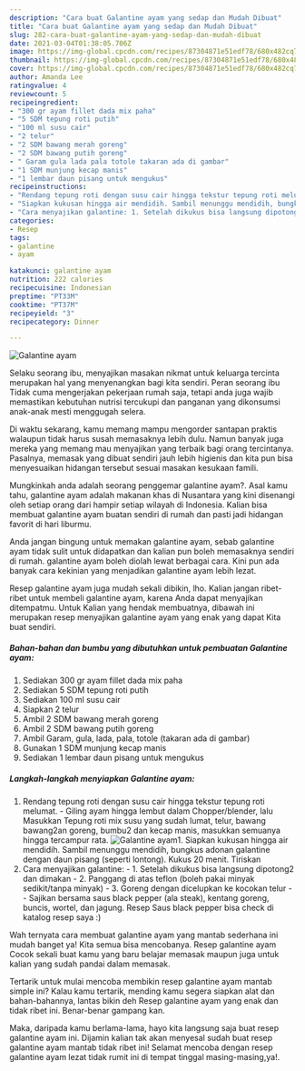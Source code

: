 ```yaml
---
description: "Cara buat Galantine ayam yang sedap dan Mudah Dibuat"
title: "Cara buat Galantine ayam yang sedap dan Mudah Dibuat"
slug: 282-cara-buat-galantine-ayam-yang-sedap-dan-mudah-dibuat
date: 2021-03-04T01:38:05.706Z
image: https://img-global.cpcdn.com/recipes/87304871e51edf78/680x482cq70/galantine-ayam-foto-resep-utama.jpg
thumbnail: https://img-global.cpcdn.com/recipes/87304871e51edf78/680x482cq70/galantine-ayam-foto-resep-utama.jpg
cover: https://img-global.cpcdn.com/recipes/87304871e51edf78/680x482cq70/galantine-ayam-foto-resep-utama.jpg
author: Amanda Lee
ratingvalue: 4
reviewcount: 5
recipeingredient:
- "300 gr ayam fillet dada mix paha"
- "5 SDM tepung roti putih"
- "100 ml susu cair"
- "2 telur"
- "2 SDM bawang merah goreng"
- "2 SDM bawang putih goreng"
- " Garam gula lada pala totole takaran ada di gambar"
- "1 SDM munjung kecap manis"
- "1 lembar daun pisang untuk mengukus"
recipeinstructions:
- "Rendang tepung roti dengan susu cair hingga tekstur tepung roti melumat. Giling ayam hingga lembut dalam Chopper/blender, lalu Masukkan Tepung roti mix susu yang sudah lumat, telur, bawang bawang2an goreng, bumbu2 dan kecap manis, masukkan semuanya hingga tercampur rata."
- "Siapkan kukusan hingga air mendidih. Sambil menunggu mendidih, bungkus adonan galantine dengan daun pisang (seperti lontong). Kukus 20 menit. Tiriskan"
- "Cara menyajikan galantine: 1. Setelah dikukus bisa langsung dipotong2 dan dimakan 2. Panggang di atas teflon (boleh pakai minyak sedikit/tanpa minyak) 3. Goreng dengan dicelupkan ke kocokan telur  Sajikan bersama saus black pepper (ala steak), kentang goreng, buncis, wortel, dan jagung. Resep Saus black pepper bisa check di katalog resep saya :)"
categories:
- Resep
tags:
- galantine
- ayam

katakunci: galantine ayam 
nutrition: 222 calories
recipecuisine: Indonesian
preptime: "PT33M"
cooktime: "PT37M"
recipeyield: "3"
recipecategory: Dinner

---
```



![Galantine ayam](https://img-global.cpcdn.com/recipes/87304871e51edf78/680x482cq70/galantine-ayam-foto-resep-utama.jpg)

Selaku seorang ibu, menyajikan masakan nikmat untuk keluarga tercinta merupakan hal yang menyenangkan bagi kita sendiri. Peran seorang ibu Tidak cuma mengerjakan pekerjaan rumah saja, tetapi anda juga wajib memastikan kebutuhan nutrisi tercukupi dan panganan yang dikonsumsi anak-anak mesti menggugah selera.

Di waktu  sekarang, kamu memang mampu mengorder santapan praktis walaupun tidak harus susah memasaknya lebih dulu. Namun banyak juga mereka yang memang mau menyajikan yang terbaik bagi orang tercintanya. Pasalnya, memasak yang dibuat sendiri jauh lebih higienis dan kita pun bisa menyesuaikan hidangan tersebut sesuai masakan kesukaan famili. 



Mungkinkah anda adalah seorang penggemar galantine ayam?. Asal kamu tahu, galantine ayam adalah makanan khas di Nusantara yang kini disenangi oleh setiap orang dari hampir setiap wilayah di Indonesia. Kalian bisa membuat galantine ayam buatan sendiri di rumah dan pasti jadi hidangan favorit di hari liburmu.

Anda jangan bingung untuk memakan galantine ayam, sebab galantine ayam tidak sulit untuk didapatkan dan kalian pun boleh memasaknya sendiri di rumah. galantine ayam boleh diolah lewat berbagai cara. Kini pun ada banyak cara kekinian yang menjadikan galantine ayam lebih lezat.

Resep galantine ayam juga mudah sekali dibikin, lho. Kalian jangan ribet-ribet untuk membeli galantine ayam, karena Anda dapat menyajikan ditempatmu. Untuk Kalian yang hendak membuatnya, dibawah ini merupakan resep menyajikan galantine ayam yang enak yang dapat Kita buat sendiri.

<!--inarticleads1-->

##### Bahan-bahan dan bumbu yang dibutuhkan untuk pembuatan Galantine ayam:

1. Sediakan 300 gr ayam fillet dada mix paha
1. Sediakan 5 SDM tepung roti putih
1. Sediakan 100 ml susu cair
1. Siapkan 2 telur
1. Ambil 2 SDM bawang merah goreng
1. Ambil 2 SDM bawang putih goreng
1. Ambil  Garam, gula, lada, pala, totole (takaran ada di gambar)
1. Gunakan 1 SDM munjung kecap manis
1. Sediakan 1 lembar daun pisang untuk mengukus




<!--inarticleads2-->

##### Langkah-langkah menyiapkan Galantine ayam:

1. Rendang tepung roti dengan susu cair hingga tekstur tepung roti melumat. - Giling ayam hingga lembut dalam Chopper/blender, lalu Masukkan Tepung roti mix susu yang sudah lumat, telur, bawang bawang2an goreng, bumbu2 dan kecap manis, masukkan semuanya hingga tercampur rata.
<img src="https://img-global.cpcdn.com/steps/143e7570d1ece820/160x128cq70/galantine-ayam-langkah-memasak-1-foto.jpg" alt="Galantine ayam">1. Siapkan kukusan hingga air mendidih. Sambil menunggu mendidih, bungkus adonan galantine dengan daun pisang (seperti lontong). Kukus 20 menit. Tiriskan
1. Cara menyajikan galantine: - 1. Setelah dikukus bisa langsung dipotong2 dan dimakan - 2. Panggang di atas teflon (boleh pakai minyak sedikit/tanpa minyak) - 3. Goreng dengan dicelupkan ke kocokan telur -  - Sajikan bersama saus black pepper (ala steak), kentang goreng, buncis, wortel, dan jagung. Resep Saus black pepper bisa check di katalog resep saya :)




Wah ternyata cara membuat galantine ayam yang mantab sederhana ini mudah banget ya! Kita semua bisa mencobanya. Resep galantine ayam Cocok sekali buat kamu yang baru belajar memasak maupun juga untuk kalian yang sudah pandai dalam memasak.

Tertarik untuk mulai mencoba membikin resep galantine ayam mantab simple ini? Kalau kamu tertarik, mending kamu segera siapkan alat dan bahan-bahannya, lantas bikin deh Resep galantine ayam yang enak dan tidak ribet ini. Benar-benar gampang kan. 

Maka, daripada kamu berlama-lama, hayo kita langsung saja buat resep galantine ayam ini. Dijamin kalian tak akan menyesal sudah buat resep galantine ayam mantab tidak ribet ini! Selamat mencoba dengan resep galantine ayam lezat tidak rumit ini di tempat tinggal masing-masing,ya!.

